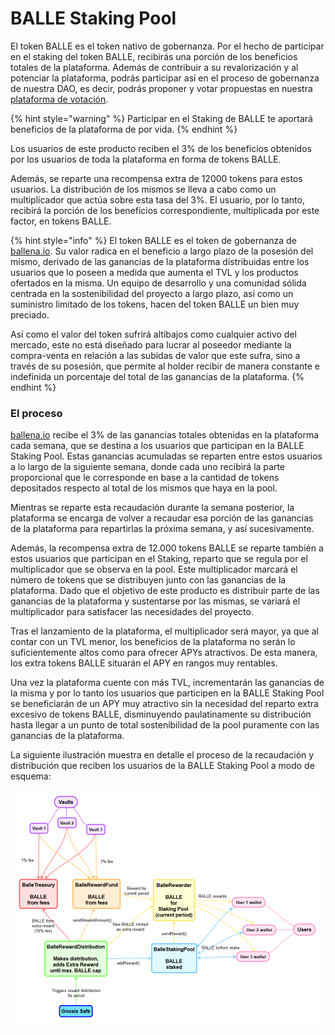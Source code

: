 # BALLE Staking Pool

El token BALLE es el token nativo de gobernanza. Por el hecho de participar en el staking del token BALLE, recibirás una porción de los beneficios totales de la plataforma. Además de contribuir a su revalorización y al potenciar la plataforma, podrás participar así en el proceso de gobernanza de nuestra DAO, es decir, podrás proponer y votar propuestas en nuestra [plataforma de votación](https://vote.ballena.io/#/).

{% hint style="warning" %}
Participar en el Staking de BALLE te aportará beneficios de la plataforma de por vida.
{% endhint %}

Los usuarios de este producto reciben el 3% de los beneficios obtenidos por los usuarios de toda la plataforma en forma de tokens BALLE. 

Además, se reparte una recompensa extra de 12000 tokens para estos usuarios. La distribución de los mismos se lleva a cabo como un multiplicador que actúa sobre esta tasa del 3%. El usuario, por lo tanto, recibirá la porción de los beneficios correspondiente, multiplicada por este factor, en tokens BALLE.

{% hint style="info" %}
El token BALLE es el token de gobernanza de [ballena.io](https://ballena.io/). Su valor radica en el beneficio a largo plazo de la posesión del mismo, derivado de las ganancias de la plataforma distribuidas entre los usuarios que lo poseen a medida que aumenta el TVL y los productos ofertados en la misma. Un equipo de desarrollo y una comunidad sólida centrada en la sostenibilidad del proyecto a largo plazo, así como un suministro limitado de los tokens, hacen del token BALLE un bien muy preciado. 

Así como el valor del token sufrirá altibajos como cualquier activo del mercado, este no está diseñado para lucrar al poseedor mediante la compra-venta en relación a las subidas de valor que este sufra, sino a través de su posesión, que permite al holder recibir de manera constante e indefinida un porcentaje del total de las ganancias de la plataforma.
{% endhint %}

### 

### El proceso

[ballena.io](https://ballena.io/) recibe el 3% de las ganancias totales obtenidas en la plataforma cada semana, que se destina a los usuarios que participan en la BALLE Staking Pool. Estas ganancias acumuladas se reparten entre estos usuarios a lo largo de la siguiente semana, donde cada uno recibirá la parte proporcional que le corresponde en base a la cantidad de tokens depositados respecto al total de los mismos que haya en la pool.

Mientras se reparte esta recaudación durante la semana posterior, la plataforma se encarga de volver a  recaudar esa porción de las ganancias de la plataforma para repartirlas la próxima semana, y así sucesivamente. 

Además, la recompensa extra de 12.000 tokens BALLE se reparte también a estos usuarios que participan en el Staking, reparto que se regula por el multiplicador que se observa en la pool. Este multiplicador marcará el número de tokens que se distribuyen junto con las ganancias de la plataforma. Dado que el objetivo de este producto es distribuir parte de las ganancias de la plataforma y sustentarse por las mismas, se variará el multiplicador para satisfacer las necesidades del proyecto. 

Tras el lanzamiento de la plataforma, el multiplicador será mayor, ya que al contar con un TVL menor, los beneficios de la plataforma no serán lo suficientemente altos como para ofrecer APYs atractivos. De esta manera, los extra tokens BALLE situarán el APY en rangos muy rentables.

Una vez la plataforma cuente con más TVL, incrementarán las ganancias de la misma y por lo tanto los usuarios que participen en la BALLE Staking Pool se beneficiarán de un APY muy atractivo sin la necesidad del reparto extra excesivo de tokens BALLE, disminuyendo paulatinamente su distribución hasta llegar a un punto de total sostenibilidad de la pool puramente con las ganancias de la plataforma.

La siguiente ilustración muestra en detalle el proceso de la recaudación y distribución que reciben los usuarios de la BALLE Staking Pool a modo de esquema:



![](../../.gitbook/assets/ballestaking.png)

 



